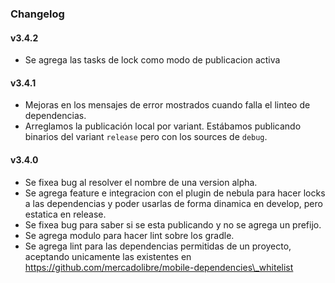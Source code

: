 ### Changelog

#### v3.4.2
- Se agrega las tasks de lock como modo de publicacion activa

#### v3.4.1
- Mejoras en los mensajes de error mostrados cuando falla el linteo de dependencias.
- Arreglamos la publicación local por variant. Estábamos publicando binarios del variant `release` pero con los sources de `debug`.

#### v3.4.0
- Se fixea bug al resolver el nombre de una version alpha.
- Se agrega feature e integracion con el plugin de nebula para hacer locks a las dependencias y poder usarlas de forma dinamica en develop, pero estatica en release.
- Se fixea bug para saber si se esta publicando y no se agrega un prefijo.
- Se agrega modulo para hacer lint sobre los gradle.
- Se agrega lint para las dependencias permitidas de un proyecto, aceptando unicamente las existentes en https://github.com/mercadolibre/mobile-dependencies\_whitelist
